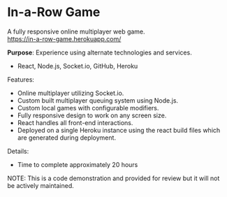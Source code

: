 # In-a-Row Game

A fully responsive online multiplayer web game.<br/>
https://in-a-row-game.herokuapp.com/

<b>Purpose</b>: Experience using alternate technologies and services.<br/>
 - React, Node.js, Socket.io, GitHub, Heroku

Features: 
 - Online multiplayer utilizing Socket.io.
 - Custom built multiplayer queuing system using Node.js.
 - Custom local games with configurable modifiers.
 - Fully responsive design to work on any screen size.
 - React handles all front-end interactions.
 - Deployed on a single Heroku instance using the react build files which are generated during deployment.
 
 Details: 
 - Time to complete approximately 20 hours

NOTE: This is a code demonstration and provided for review but it will not be actively maintained.
